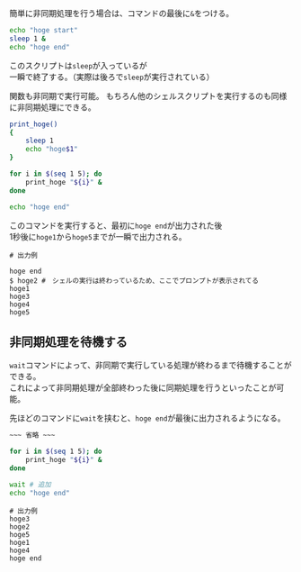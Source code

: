 簡単に非同期処理を行う場合は、コマンドの最後に`&`をつける。
```bash
echo "hoge start"
sleep 1 &
echo "hoge end"
```
このスクリプトは`sleep`が入っているが  
一瞬で終了する。（実際は後ろで`sleep`が実行されている）

関数も非同期で実行可能。
もちろん他のシェルスクリプトを実行するのも同様に非同期処理にできる。
```bash
print_hoge()
{
    sleep 1
    echo "hoge$1"
}

for i in $(seq 1 5); do
    print_hoge "${i}" &
done

echo "hoge end"
```
このコマンドを実行すると、最初に`hoge end`が出力された後  
1秒後に`hoge1`から`hoge5`までが一瞬で出力される。
```
# 出力例

hoge end
$ hoge2 #　シェルの実行は終わっているため、ここでプロンプトが表示されてる
hoge1
hoge3
hoge4
hoge5
```

## 非同期処理を待機する
`wait`コマンドによって、非同期で実行している処理が終わるまで待機することができる。  
これによって非同期処理が全部終わった後に同期処理を行うといったことが可能。

先ほどのコマンドに`wait`を挟むと、`hoge end`が最後に出力されるようになる。
```bash
~~~ 省略 ~~~

for i in $(seq 1 5); do
    print_hoge "${i}" &
done

wait # 追加
echo "hoge end"
```
```
# 出力例
hoge3
hoge2
hoge5
hoge1
hoge4
hoge end
```